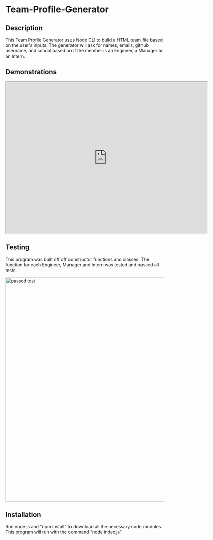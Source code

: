 # Team-Profile-Generator


## Description
This Team Profile Generator uses Node CLI to build a HTML team file based on the user's inputs. The generator will ask for names, emails, github username, and school based on if the member is an Engineer, a Manager or an Intern.

## Demonstrations
<iframe src="https://drive.google.com/file/d/1PaZVo4pL7wvhZg_T2npe7SHSIc3T3FaY/preview" width="640" height="480"></iframe>

## Testing
This program was built off off constructor functions and classes. The function for each Engineer, Manager and Intern was tested and passed all tests.

<img width="711" alt="passed test" src="https://user-images.githubusercontent.com/71652307/117845874-edb22380-b24e-11eb-94ef-34ef0713251c.png">


## Installation
Run node.js and "npm install" to download all the necessary node modules. This program will run with the command "node index.js"
